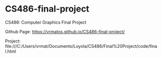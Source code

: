 # CS486-final-project
CS486: Computer Graphics Final Project

Github Page: https://vrmatos.github.io/CS486-final-project/

Project: file:///C:/Users/vrmat/Documents/Loyola/CS486/Final%20Project/code/final.html
